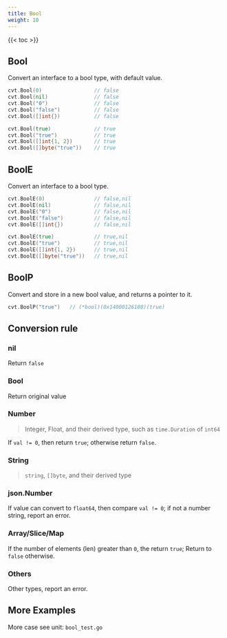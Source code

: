 ```yaml
---
title: Bool
weight: 10
---
```


{{< toc >}}



## Bool
Convert an interface to a bool type, with default value.

```go
cvt.Bool(0)                 // false
cvt.Bool(nil)               // false
cvt.Bool("0")               // false
cvt.Bool("false")           // false
cvt.Bool([]int{})           // false

cvt.Bool(true)              // true
cvt.Bool("true")            // true
cvt.Bool([]int{1, 2})       // true
cvt.Bool([]byte("true"))    // true
```

## BoolE
Convert an interface to a bool type.

```go
cvt.BoolE(0)                // false,nil
cvt.BoolE(nil)              // false,nil
cvt.BoolE("0")              // false,nil
cvt.BoolE("false")          // false,nil
cvt.BoolE([]int{})          // false,nil

cvt.BoolE(true)             // true,nil
cvt.BoolE("true")           // true,nil
cvt.BoolE([]int{1, 2})      // true,nil
cvt.BoolE([]byte("true"))   // true,nil
```

## BoolP
Convert and store in a new bool value, and returns a pointer to it.

```go
cvt.BoolP("true")   // (*bool)(0x14000126180)(true)
```


## Conversion rule
### nil
Return `false`

### Bool
Return original value

### Number
> Integer, Float, and their derived type, such as `time.Duration` of `int64`

If `val != 0`, then return `true`; otherwise return `false`.

### String
> `string`, `[]byte`, and their derived type

### json.Number
If value can convert to `float64`, then compare `val != 0`; if not a number string, report an error.

### Array/Slice/Map
If the number of elements (len) greater than `0`, the return `true`; Return to `false` otherwise.

### Others
Other types, report an error.


## More Examples
More case see unit: `bool_test.go`

